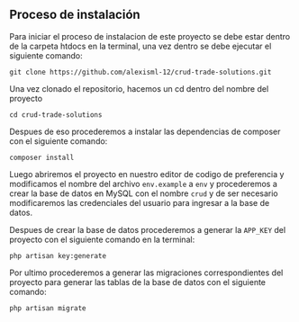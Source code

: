 ## Proceso de instalación

Para iniciar el proceso de instalacion de este proyecto se debe estar dentro de la carpeta htdocs en la terminal, una vez dentro se debe ejecutar el siguiente comando:

```
git clone https://github.com/alexisml-12/crud-trade-solutions.git
```

Una vez clonado el repositorio, hacemos un cd dentro del nombre del proyecto

```
cd crud-trade-solutions
```
Despues de eso procederemos a instalar las dependencias de composer con el siguiente comando:

```
composer install
```
Luego abriremos el proyecto en nuestro editor de codigo de preferencia y modificamos el nombre del archivo  ```env.example``` a ```env``` y procederemos a crear la base de datos en MySQL con el nombre ```crud``` y de ser necesario modificaremos las credenciales del usuario para ingresar a la base de datos.

Despues de crear la base de datos procederemos a generar la ```APP_KEY``` del proyecto con el siguiente comando en la terminal:

```
php artisan key:generate
```

Por ultimo procederemos a generar las migraciones correspondientes del proyecto para generar las tablas de la base de datos con el siguiente comando:

```
php artisan migrate
```
